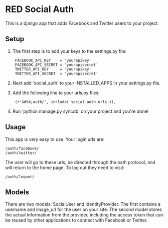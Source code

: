 # RED Social Auth

This is a django app that adds Facebook and Twitter users to your project.

## Setup

1. The first step is to add your keys to the settings.py file:

        FACEBOOK_API_KEY    = 'yourapikey'
        FACEBOOK_API_SECRET = 'yourapisecret'
        TWITTER_API_KEY     = 'yourapikey'
        TWITTER_API_SECRET  = 'yourapisecret'

2. Next add 'social_auth' to your INSTALLED_APPS in your settings.py file.

3. Add the following line to your urls.py files:

        (r'&#94;auth/', include('social_auth.urls')),

4. Run 'python manage.py syncdb' on your project and you're done!


## Usage

This app is very easy to use.  Your login urls are:

    /auth/facebook/
    /auth/twitter/

The user will go to these urls, be directed through the oath protocol, and
will return to the home page.  To log out they need to visit:

    /auth/logout/


## Models

There are two models: SocialUser and IdentityProvider.  The first contains
a username and image_url for the user on your site.  The second model
stores the actual information from the provider, including the access
token that can be reused by other applications to connect with
Facebook or Twitter.



